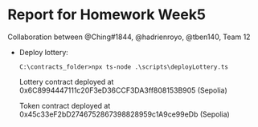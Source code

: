 # Report for Homework Week5

Collaboration between @Ching#1844, @hadrienroyo, @tben140, Team 12

* Deploy lottery:
  ```
  C:\contracts_folder>npx ts-node .\scripts\deployLottery.ts
  ```

  Lottery contract deployed at 0x6C8994447111c20F3eD36CCF3DA3ff808153B905 (Sepolia)
  
  Token contract deployed at 0x45c33eF2bD2746752867398828959c1A9ce99eDb (Sepolia)
